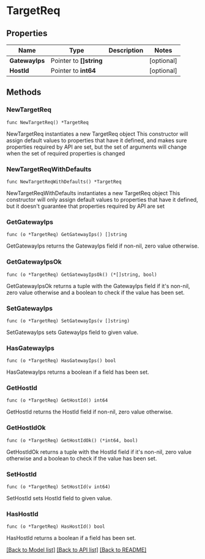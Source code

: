 # TargetReq

## Properties

Name | Type | Description | Notes
------------ | ------------- | ------------- | -------------
**GatewayIps** | Pointer to **[]string** |  | [optional] 
**HostId** | Pointer to **int64** |  | [optional] 

## Methods

### NewTargetReq

`func NewTargetReq() *TargetReq`

NewTargetReq instantiates a new TargetReq object
This constructor will assign default values to properties that have it defined,
and makes sure properties required by API are set, but the set of arguments
will change when the set of required properties is changed

### NewTargetReqWithDefaults

`func NewTargetReqWithDefaults() *TargetReq`

NewTargetReqWithDefaults instantiates a new TargetReq object
This constructor will only assign default values to properties that have it defined,
but it doesn't guarantee that properties required by API are set

### GetGatewayIps

`func (o *TargetReq) GetGatewayIps() []string`

GetGatewayIps returns the GatewayIps field if non-nil, zero value otherwise.

### GetGatewayIpsOk

`func (o *TargetReq) GetGatewayIpsOk() (*[]string, bool)`

GetGatewayIpsOk returns a tuple with the GatewayIps field if it's non-nil, zero value otherwise
and a boolean to check if the value has been set.

### SetGatewayIps

`func (o *TargetReq) SetGatewayIps(v []string)`

SetGatewayIps sets GatewayIps field to given value.

### HasGatewayIps

`func (o *TargetReq) HasGatewayIps() bool`

HasGatewayIps returns a boolean if a field has been set.

### GetHostId

`func (o *TargetReq) GetHostId() int64`

GetHostId returns the HostId field if non-nil, zero value otherwise.

### GetHostIdOk

`func (o *TargetReq) GetHostIdOk() (*int64, bool)`

GetHostIdOk returns a tuple with the HostId field if it's non-nil, zero value otherwise
and a boolean to check if the value has been set.

### SetHostId

`func (o *TargetReq) SetHostId(v int64)`

SetHostId sets HostId field to given value.

### HasHostId

`func (o *TargetReq) HasHostId() bool`

HasHostId returns a boolean if a field has been set.


[[Back to Model list]](../README.md#documentation-for-models) [[Back to API list]](../README.md#documentation-for-api-endpoints) [[Back to README]](../README.md)


